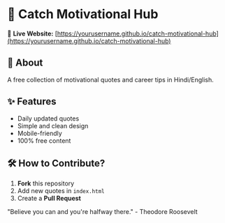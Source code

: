 # 🌟 Catch Motivational Hub

🔗 **Live Website:** [https://yourusername.github.io/catch-motivational-hub](https://yourusername.github.io/catch-motivational-hub)

## 📌 About
A free collection of motivational quotes and career tips in Hindi/English.

## ✨ Features
- Daily updated quotes
- Simple and clean design
- Mobile-friendly
- 100% free content

## 🛠️ How to Contribute?
1. **Fork** this repository
2. Add new quotes in `index.html`
3. Create a **Pull Request**



"Believe you can and you're halfway there." - Theodore Roosevelt
